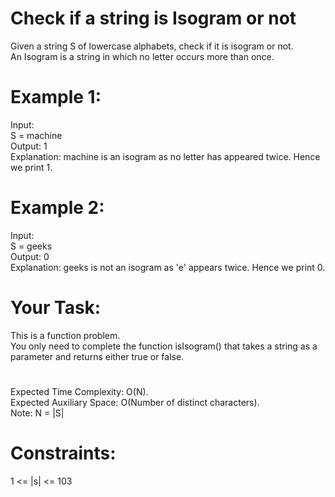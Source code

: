 # Check if a string is Isogram or not

Given a string S of lowercase alphabets, check if it is isogram or not.  
An Isogram is a string in which no letter occurs more than once.

# Example 1:
Input:  
S = machine  
Output: 1  
Explanation: machine is an isogram
as no letter has appeared twice. Hence
we print 1.

# Example 2:
Input:  
S = geeks  
Output: 0  
Explanation: geeks is not an isogram
as 'e' appears twice. Hence we print 0.

# Your Task:
This is a function problem.  
You only need to complete the function isIsogram() that takes a string as a parameter and returns either true or false.

#
Expected Time Complexity: O(N).  
Expected Auxiliary Space: O(Number of distinct characters).  
Note: N = |S|

# Constraints:
1 <= |s| <= 103